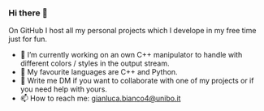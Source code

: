 ### Hi there 👋
On GitHub I host all my personal projects which I develope in my free time just for fun.
- 🔭 I’m currently working on an own C++ manipulator to handle with different colors / styles in the output stream.
- 🌱 My favourite languages are C++ and Python.
- 💬 Write me DM if you want to collaborate with one of my projects or if you need help with yours.
- 📫 How to reach me: gianluca.bianco4@unibo.it
